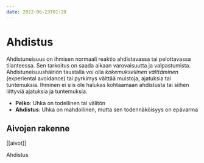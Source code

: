 ```yaml
---
date: 2022-06-23T01:29
---
```


# Ahdistus

Ahdistuneisuus on ihmisen normaali reaktio ahdistavassa tai pelottavassa tilanteessa. Sen tarkoitus on saada aikaan varovaisuutta ja valpastumista. Ahdistuneisuushäiriön taustalla voi olla _kokemuksellinen välttäminen_ (experiental avoidance) tai pyrkimys välttää muistoja, ajatuksia tai tuntemuksia. Ihminen ei siis ole halukas kohtaamaan ahdistusta tai siihen liittyviä ajatuksia ja tuntemuksia.

- __Pelko__: Uhka on todellinen tai välitön
- __Ahdistus__: Uhka on mahdollinen, mutta sen todennäköisyys on epävarma

## Aivojen rakenne
[[aivot]]

Ahdistus